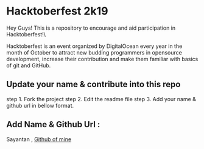 # Hacktoberfest 2k19

Hey Guys! This is a repository to encourage and aid participation in Hacktoberfest!\

Hacktoberfest is an event organized by DigitalOcean every year in the month of October to attract new budding programmers in opensource development, increase their contribution and make them familiar with basics of git and GitHub.

## Update your name & contribute into this repo

step 1. Fork the project
step 2. Edit the readme file
step 3. Add your name & github url in bellow format.

## Add Name & Github Url :

Sayantan , [Github of mine](https://gituhb.com/sayantanHack)

